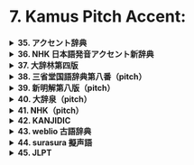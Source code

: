 # 7. Kamus Pitch Accent:

<details>
<summary><strong>35. アクセント辞典</strong></summary>

Kamus aksen pengucapan kata-kata Jepang. Berguna untuk pelajar yang ingin melatih pelafalan alami.

</details>

<details>
<summary><strong>36. NHK 日本語発音アクセント新辞典</strong></summary>

Referensi utama dalam penulisan aksen Jepang. Digunakan oleh profesional media dan pelatih pelafalan.

</details>

<details>
<summary><strong>37. 大辞林第四版</strong></summary>

Selain sebagai kamus besar, versi ini juga menyertakan informasi pitch accent yang sangat berguna dalam pembelajaran pengucapan. Di daftar ini, difungsikan sebagai kamus pitch accent.

</details>

<details>
<summary><strong>38. 三省堂国語辞典第八番（pitch）</strong></summary>

Versi tambahan dari 三省堂国語辞典 yang menyertakan pitch accent. Pelengkap bagi pengguna yang juga ingin melatih pelafalan.

</details>

<details>
<summary><strong>39. 新明解第八版（pitch）</strong></summary>

Versi pitch dari 新明解国語辞典. Berguna jika kamu ingin memahami hubungan arti dan nada aksennya.

</details>

<details>
<summary><strong>40. 大辞泉（pitch）</strong></summary>

Versi pitch dari デジタル大辞泉. Menyediakan aksen kata sesuai dengan pengucapan asli Jepang.

</details>

<details>
<summary><strong>41. NHK（pitch）</strong></summary>

Format pitch dari kamus NHK yang sangat populer di kalangan pelajar pengucapan dan pelatih suara.

</details>

<details>
<summary><strong>42. KANJIDIC</strong></summary>

Kamus kanji dalam bahasa Inggris, dengan informasi seperti arti, bacaan, stroke order, dan frekuensi. Cocok untuk pembelajar yang fokus pada kanji.

</details>

<details>
<summary><strong>43. weblio 古語辞典</strong></summary>

Kamus bahasa Jepang kuno (kobun). Berguna untuk memahami karya sastra klasik atau teks sejarah Jepang.

</details>

<details>
<summary><strong>44. surasura 擬声語</strong></summary>

Kamus khusus onomatope Jepang. Memuat arti dan nuansa bunyi khas dalam bahasa Jepang. Sangat penting untuk memahami ekspresi alami dan manga.

</details>

<details>
<summary><strong>45. JLPT</strong></summary>

Referensi tata bahasa dan kosa kata berdasar level JLPT. Bermanfaat untuk keperluan belajar sistematis sesuai level ujian.

